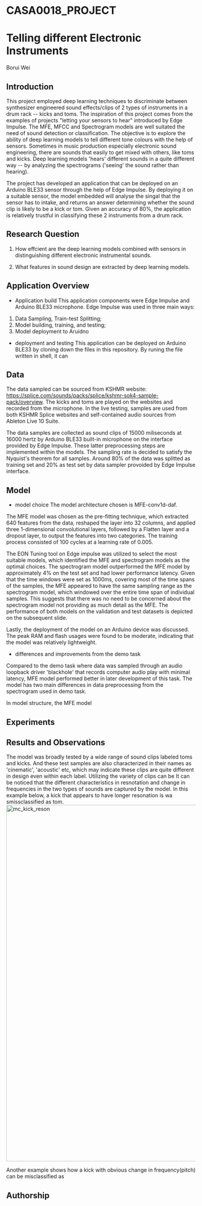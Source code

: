 # CASA0018_PROJECT

# Telling different Electronic Instruments
Borui Wei

## Introduction

This project employed deep learning techniques to discriminate between synthesizer engineered sound effects/clips of 2 types of instruments in a drum rack -- kicks and toms. The inspiration of this project comes from the examples of projects "letting your sensors to hear" introduced by Edge Impulse. The MFE, MFCC and Spectrogram models are well suitated the need of sound detection or classification.
The objective is to explore the ability of deep learning models to tell different tone colours with the help of sensors. Sometimes in music production especially electronic sound engineering, there are sounds that easily to get mixed with others, like toms and kicks. Deep learning models 'hears' different sounds in a quite different way -- by analyzing the spectrograms ('seeing' the sound rather than hearing).


The project has developed an application that can be deployed on an Arduino BLE33 sensor through the help of Edge Impulse. By deploying it on a suitable sensor, the model embedded will analyse the singal that the sensor has to intake, and returns an answer determining whether the sound clip is likely to be a kick or tom. Given an accuracy of 80%, the application is relatively trustful in classifying these 2 instruments from a drum rack.



## Research Question

1. How effcient are the deep learning models combined with sensors in distinguishing different electronic instrumental sounds.

2. What features in sound design are extracted by deep learning models.


## Application Overview
- Application build
This application components were Edge Impulse and Arduino BLE33 microphone. Edge Impulse was used in three main ways: 
1. Data Sampling, Train-test Splitting;
2. Model building, training, and testing;
3. Model deployment to Aruidno

- deployment and testing
This application can be deployed on Arduino BLE33 by cloning down the files in this repository. By runing the file written in shell, it can


## Data 
The data sampled can be sourced from KSHMR website: https://splice.com/sounds/packs/splice/kshmr-sok4-sample-pack/overview. The kicks and toms are played on the websites and recorded from the microphone. In the live testing, samples are used from both KSHMR Splice websites and self-contained audio sources from Ableton Live 10 Suite. 

The data samples are collected as sound clips of 15000 miliseconds at 16000 hertz by Arduino BLE33 built-in microphone on the interface provided by Edge Impulse.
These latter preprocessing steps are implemented within the models. The sampling rate is decided to satisfy the Nyquist's theorem for all samples. Around 80% of the data was splitted as training set and 20% as test set by data sampler provoided by Edge Impulse interface.



## Model
- model choice
The model architecture chosen is MFE-conv1d-daf. 

 The MFE model was chosen as the pre-fitting technique, which extracted 640 features from the data, reshaped the layer into 32 columns, and applied three 1-dimensional convolutional layers, followed by a Flatten layer and a dropout layer, to output the features into two categories. The training process consisted of 100 cycles at a learning rate of 0.005.

The EON Tuning tool on Edge impulse was utilized to select the most suitable models, which identified the MFE and spectrogram models as the optimal choices. The spectrogram model outperformed the MFE model by approximately 4% on the test set and had lower performance latency. Given that the time windows were set as 1000ms, covering most of the time spans of the samples, the MFE appeared to have the same sampling range as the spectrogram model, which windowed over the entire time span of individual samples. This suggests that there was no need to be concerned about the spectrogram model not providing as much detail as the MFE. The performance of both models on the validation and test datasets is depicted on the subsequent slide.

Lastly, the deployment of the model on an Arduino device was discussed. The peak RAM and flash usages were found to be moderate, indicating that the model was relatively lightweight.


- differences and improvements from the demo task

Compared to the demo task where data was sampled through an audio loopback driver 'blackhole' that records computer audio play with minimal latency, MFE model performed better in later development of this task. The model has two main differences in data preprocessing from the spectrogram used in demo task.

In model structure, the MFE model 

## Experiments




## Results and Observations




The model was broadly tested by a wide range of sound clips labeled toms and kicks. And these test samples are also characterized in their names as 'cinematic', 'acoustic' etc, which may indicate these clips are quite different in design even within each label. Utilizing the variety of clips can be  It can be noticed that the different characteristics in resnotation and change in frequencies in the two types of sounds are captured by the model. In this example below, a kick that appears to have longer resonation is wa smissclassified as tom. 
<img width="946" alt="mc_kick_reson" src="https://user-images.githubusercontent.com/116358733/234876502-af5544a2-1b04-45b6-a801-41c3e5366c61.png">

Another example shows how a kick with obvious change in frequency(pitch) can be misclassified as 








## Authorship

